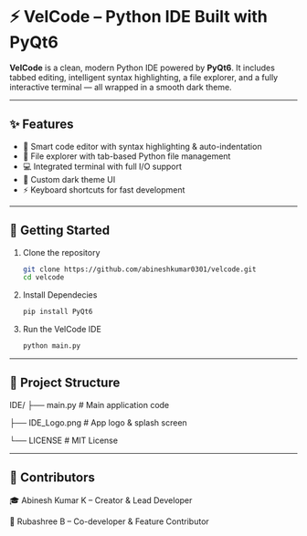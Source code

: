 # ⚡ VelCode – Python IDE Built with PyQt6

**VelCode** is a clean, modern Python IDE powered by **PyQt6**. It includes tabbed editing, intelligent syntax highlighting, a file explorer, and a fully interactive terminal — all wrapped in a smooth dark theme.

---

## ✨ **Features**

- 🧠 Smart code editor with syntax highlighting & auto-indentation  
- 📂 File explorer with tab-based Python file management  
- 💻 Integrated terminal with full I/O support  
- 🎨 Custom dark theme UI  
- ⚡ Keyboard shortcuts for fast development

---

## 🚀 **Getting Started**

1. Clone the repository
   ```bash
   git clone https://github.com/abineshkumar0301/velcode.git
   cd velcode
2. Install Dependecies
   ```bash
   pip install PyQt6 
4. Run the VelCode IDE
   ```bash
   python main.py

---

## 📁 **Project Structure**

IDE/
├── main.py        # Main application code

├── IDE_Logo.png   # App logo & splash screen

└── LICENSE        # MIT License

---

## 👥 **Contributors**

🎓 Abinesh Kumar K – Creator & Lead Developer

🌟 Rubashree B – Co-developer & Feature Contributor

